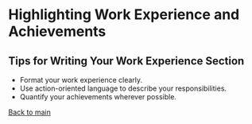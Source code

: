 # Highlighting Work Experience and Achievements

## Tips for Writing Your Work Experience Section
- Format your work experience clearly.
- Use action-oriented language to describe your responsibilities.
- Quantify your achievements wherever possible.

[Back to main](README.md)

